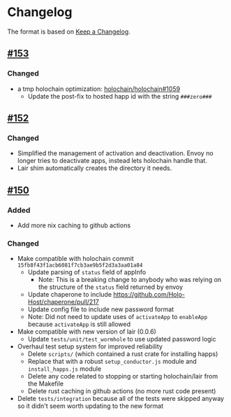 # Changelog

The format is based on [Keep a Changelog](https://keepachangelog.com/en/1.0.0/).

## [#153](https://github.com/Holo-Host/holo-envoy/pull/153)

### Changed

- a tmp holochain optimization: [holochain/holochain#1059](https://github.com/holochain/holochain/pull/1059)
  - Update the post-fix to hosted happ id with the string `###zero###`

## [#152](https://github.com/Holo-Host/holo-envoy/pull/152)

### Changed

- Simplified the management of activation and deactivation. Envoy no longer tries to deactivate apps, instead lets holochain handle that.
- Lair shim automatically creates the directory it needs.

## [#150](https://github.com/Holo-Host/holo-envoy/pull/150)

### Added

- Add more nix caching to github actions

### Changed

- Make compatible with holochain commit `15fb8f43f1acb6081f7cb3ae9b5f2d3a3aa01a84`
  - Update parsing of `status` field of appInfo
    - Note: This is a breaking change to anybody who was relying on the structure of the `status` field returned by envoy
  - Update chaperone to include https://github.com/Holo-Host/chaperone/pull/217
  - Update config file to include new password format
  - Note: Did not need to update uses of `activateApp` to `enableApp` because `activateApp` is still allowed
- Make compatible with new version of lair (0.0.6)
  - Update `tests/unit/test_wormhole` to use updated password logic
- Overhaul test setup system for improved reliability
  - Delete `scripts/` (which contained a rust crate for installing happs)
  - Replace that with a robust `setup_conductor.js` module and `install_happs.js` module
  - Delete any code related to stopping or starting holochain/lair from the Makefile
  - Delete rust caching in github actions (no more rust code present)
- Delete `tests/integration` because all of the tests were skipped anyway so it didn't seem worth updating to the new format
